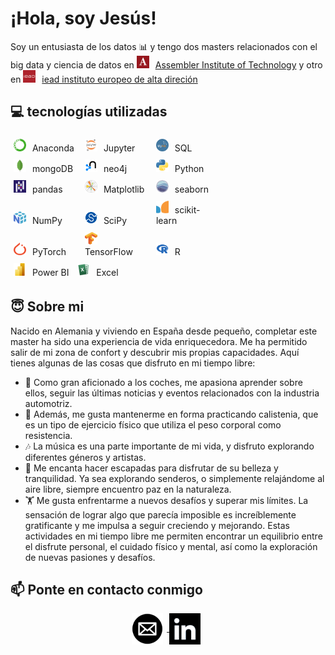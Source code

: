 # ¡Hola, soy Jesús!

Soy un entusiasta de los datos 📊 y tengo dos masters relacionados con el big data y ciencia de datos en <img src="images/assembler.png" style="vertical-align:right; margin-right: 6px; display: inline-block; width: 20px; height: 20px;"> <a href="https://assemblerinstitute.com/"> Assembler Institute of Technology</a> y otro en <img src="images/IEAD.png" style="vertical-align:right; margin-right: 6px; display: inline-block; width: 20px; height: 20px;"> <a href="https://iead.es/">iead instituto europeo de alta direción</a> 

## 💻 tecnologías utilizadas

<div style="display: inline-block; justify-content: center; align-items: center; flex-wrap: wrap; width: 400px;">
    
  <div style="display: inline-block; align-items: center; margin: 5px; width: 25%;">
    <img src="images/conda.png" style="width: 20px; height: 20px; margin-right: 6px;">
    <span>Anaconda</span>
  </div>
  <div style="display: inline-block; align-items: center; margin: 5px; width: 25%;">
    <img src="images/jupyter.png" style="width: 20px; height: 20px; margin-right: 6px;">
    <span>Jupyter</span>
  </div>
  <div style="display: inline-block; align-items: center; margin: 5px; width: 25%;">
    <img src="images/sql.png" style="width: 20px; height: 20px; margin-right: 6px;">
    <span>SQL</span>
  </div>
  <div style="display: inline-block; align-items: center; margin: 5px; width: 25%;">
    <img src="images/mongodb.png" style="width: 20px; height: 20px; margin-right: 6px;">
    <span>mongoDB</span>
  </div>
  <div style="display: inline-block; align-items: center; margin: 5px; width: 25%;">
    <img src="images/neo4j.png" style="width: 20px; height: 20px; margin-right: 6px;">
    <span>neo4j</span>
  </div>
  <div style="display: inline-block; align-items: center; margin: 5px; width: 25%;">
    <img src="images/python.png" style="width: 20px; height: 20px; margin-right: 6px;">
    <span>Python</span>
  </div>
  <div style="display: inline-block; align-items: center; margin: 5px; width: 25%;">
    <img src="images/pandas.png" style="width: 20px; height: 20px; margin-right: 6px;">
    <span>pandas</span>
  </div>
  <div style="display: inline-block; align-items: center; margin: 5px; width: 25%;">
    <img src="images/plt.png" style="width: 20px; height: 20px; margin-right: 6px;">
    <span>Matplotlib</span>
  </div>
  <div style="display: inline-block; align-items: center; margin: 5px; width: 25%;">
    <img src="images/sns.png" style="width: 20px; height: 20px; margin-right: 6px;">
    <span>seaborn</span>
  </div>
  <div style="display: inline-block; align-items: center; margin: 5px; width: 25%;">
    <img src="images/numpy.png" style="width: 20px; height: 20px; margin-right: 6px;">
    <span>NumPy</span>
  </div>
  <div style="display: inline-block; align-items: center; margin: 5px; width: 25%;">
    <img src="images/scipy.png" style="width: 20px; height: 20px; margin-right: 6px;">
    <span>SciPy</span>
  </div>
  <div style="display: inline-block; align-items: center; margin: 5px; width: 25%;">
    <img src="images/sklearn.png" style="width: 20px; height: 20px; margin-right: 6px;">
    <span>scikit-learn</span>
  </div>
  <div style="display: inline-block; align-items: center; margin: 5px; width: 25%;">
    <img src="images/pytorch.png" style="width: 20px; height: 20px; margin-right: 6px;">
    <span>PyTorch</span>
  </div>
  <div style="display: inline-block; align-items: center; margin: 5px; width: 25%;">
    <img src="images/tf.png" style="width: 20px; height: 20px; margin-right: 6px;">
    <span>TensorFlow</span>
  </div>
  <div style="display: inline-block; align-items: center; margin: 5px; width: 25%;">
    <img src="images/r.png" style="width: 20px; height: 20px; margin-right: 6px;">
    <span>R</span>
  </div>
  <div style="display: inline-block; align-items: center; margin: 5px;">
    <img src="images/powerbi.png" style="width: 20px; height: 20px; margin-right: 6px;">
    <span>Power BI</span>
  </div>
  <div style="display: inline-block; align-items: center; margin: 5px;">
    <img src="images/excel.png" style="width: 20px; height: 20px; margin-right: 6px;">
    <span>Excel</span>
  </div>
    
</div>

## 😇 Sobre mi

Nacido en Alemania y viviendo en España desde pequeño, completar este master ha sido una experiencia de vida enriquecedora. Me ha permitido salir de mi zona de confort y descubrir mis propias capacidades. Aquí tienes algunas de las cosas que disfruto en mi tiempo libre:

* 🚗 Como gran aficionado a los coches, me apasiona aprender sobre ellos, seguir las últimas noticias y eventos relacionados con la industria automotriz.
* 💪 Además, me gusta mantenerme en forma practicando calistenia, que es un tipo de ejercicio físico que utiliza el peso corporal como resistencia.
* 🎶 La música es una parte importante de mi vida, y disfruto explorando diferentes géneros y artistas. 
* 🌳 Me encanta hacer escapadas para disfrutar de su belleza y tranquilidad. Ya sea explorando senderos, o simplemente relajándome al aire libre, siempre encuentro paz en la naturaleza.
* 🏋️ Me gusta enfrentarme a nuevos desafíos y superar mis límites. La sensación de lograr algo que parecía imposible es increíblemente gratificante y me impulsa a seguir creciendo y mejorando.
Estas actividades en mi tiempo libre me permiten encontrar un equilibrio entre el disfrute personal, el cuidado físico y mental, así como la exploración de nuevas pasiones y desafíos.


## 📫 Ponte en contacto conmigo

<p style="text-align:center;">

<a href="mailto:jesus.moncho@gmail.com">
<img src="images/mail.png" style="vertical-align:middle; margin-right: 6px; display: inline-block; width: 50px; height: 50px;">
</a>
<a href="https://www.linkedin.com/in/jes%C3%BAs-moncho-5531b5189/">
<img src="images/linkedin.png" style="vertical-align:middle; margin-right: 6px; display: inline-block; width: 50px; height: 50px;">
</a>
</p>
